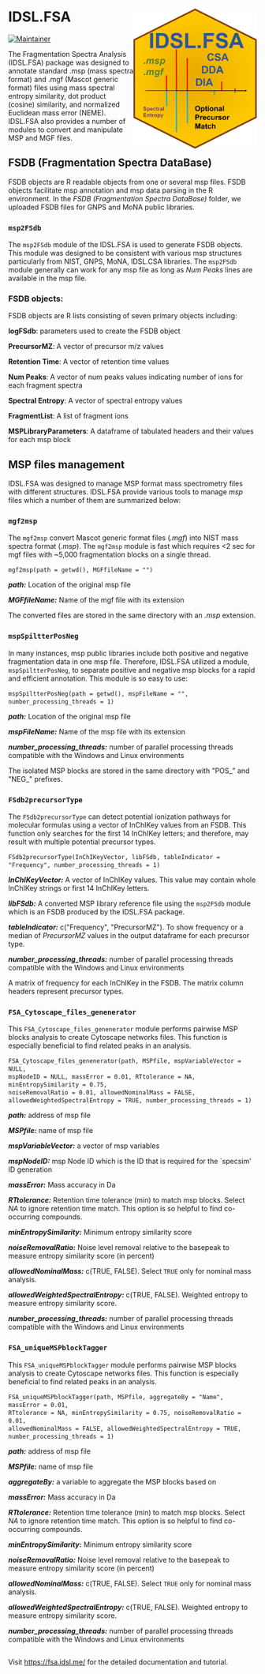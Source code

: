 # IDSL.FSA <img src='FSA_educational_files/Figures/IDSL.FSA-logo.PNG' width="250px" align="right" />

<!-- badges: start -->
[![Maintainer](https://img.shields.io/badge/maintainer-Sadjad_Fakouri_Baygi-blue)](https://github.com/sajfb)
<!-- badges: end -->

The Fragmentation Spectra Analysis (IDSL.FSA) package was designed to annotate standard .msp (mass spectra format) and .mgf (Mascot generic format) files using mass spectral entropy similarity, dot product (cosine) similarity, and normalized Euclidean mass error (NEME). IDSL.FSA also provides a number of modules to convert and manipulate MSP and MGF files.

## FSDB (Fragmentation Spectra DataBase)
FSDB objects are R readable objects from one or several msp files. FSDB objects facilitate msp annotation and msp data parsing in the R environment. In the *FSDB (Fragmentation Spectra DataBase)* folder, we uploaded FSDB files for GNPS and MoNA public libraries.

### `msp2FSdb`
The `msp2FSdb` module of the IDSL.FSA is used to generate FSDB objects. This module was designed to be consistent with various msp structures particularly from NIST, GNPS, MoNA, IDSL.CSA libraries. The `msp2FSdb` module generally can work for any msp file as long as *Num Peaks* lines are available in the msp file.

### FSDB objects:
FSDB objects are R lists consisting of seven primary objects including:

**logFSdb**: parameters used to create the FSDB object

**PrecursorMZ**: A vector of precursor m/z values

**Retention Time**: A vector of retention time values

**Num Peaks**: A vector of num peaks values indicating number of ions for each fragment spectra

**Spectral Entropy**: A vector of spectral entropy values

**FragmentList**: A list of fragment ions

**MSPLibraryParameters**: A dataframe of tabulated headers and their values for each msp block

## MSP files management
IDSL.FSA was designed to manage MSP format mass spectrometry files with different structures. IDSL.FSA provide various tools to manage *msp* files which a number of them are summarized below:

### `mgf2msp`
The `mgf2msp` convert Mascot generic format files (*.mgf*) into NIST mass spectra format (*.msp*). The `mgf2msp` module is fast which requires <2 sec for mgf files with ~5,000 fragmentation blocks on a single thread.

	mgf2msp(path = getwd(), MGFfileName = "")

***path:*** Location of the original msp file

***MGFfileName:*** Name of the mgf file with its extension

The converted files are stored in the same directory with an *.msp* extension.

### `mspSpiltterPosNeg`
In many instances, msp public libraries include both positive and negative fragmentation data in one msp file. Therefore, IDSL.FSA utilized a module, `mspSpiltterPosNeg`, to separate positive and negative msp blocks for a rapid and efficient annotation. This module is so easy to use:

	mspSpiltterPosNeg(path = getwd(), mspFileName = "", number_processing_threads = 1)

***path:*** Location of the original msp file

***mspFileName:*** Name of the msp file with its extension

***number_processing_threads:*** number of parallel processing threads compatible with the Windows and Linux environments

The isolated MSP blocks are stored in the same directory with "POS_" and "NEG_" prefixes.

### `FSdb2precursorType`
The `FSdb2precursorType` can detect potential ionization pathways for molecular formulas using a vector of InChIKey values from an FSDB. This function only searches for the first 14 InChIKey letters; and therefore, may result with multiple potential precursor types.

	FSdb2precursorType(InChIKeyVector, libFSdb, tableIndicator = "Frequency", number_processing_threads = 1)

***InChIKeyVector:*** A vector of InChIKey values. This value may contain whole InChIKey strings or first 14 InChIKey letters.

***libFSdb:*** A converted MSP library reference file using the `msp2FSdb` module which is an FSDB produced by the IDSL.FSA package.

***tableIndicator:*** c("Frequency", "PrecursorMZ"). To show frequency or a median of *PrecursorMZ* values in the output dataframe for each precursor type.

***number_processing_threads:*** number of parallel processing threads compatible with the Windows and Linux environments

A matrix of frequency for each InChIKey in the FSDB. The matrix column headers represent precursor types.

### `FSA_Cytoscape_files_genenerator`
This `FSA_Cytoscape_files_genenerator` module performs pairwise MSP blocks analysis to create Cytoscape networks files. This function is especially beneficial to find related peaks in an analysis.

	FSA_Cytoscape_files_genenerator(path, MSPfile, mspVariableVector = NULL,
	mspNodeID = NULL, massError = 0.01, RTtolerance = NA, minEntropySimilarity = 0.75,
	noiseRemovalRatio = 0.01, allowedNominalMass = FALSE, 
	allowedWeightedSpectralEntropy = TRUE, number_processing_threads = 1)

***path:*** address of msp file

***MSPfile:*** name of msp file

***mspVariableVector:*** a vector of msp variables

***mspNodeID:*** msp Node ID which is the ID that is required for the `specsim' ID generation

***massError:*** Mass accuracy in Da

***RTtolerance:*** Retention time tolerance (min) to match msp blocks. Select *NA* to ignore retention time match. This option is so helpful to find co-occurring compounds.

***minEntropySimilarity:*** Minimum entropy similarity score

***noiseRemovalRatio:*** Noise level removal relative to the basepeak to measure entropy similarity score (in percent)

***allowedNominalMass:*** c(TRUE, FALSE). Select `TRUE` only for nominal mass analysis.

***allowedWeightedSpectralEntropy:*** c(TRUE, FALSE). Weighted entropy to measure entropy similarity score.

***number_processing_threads:*** number of parallel processing threads compatible with the Windows and Linux environments

### `FSA_uniqueMSPblockTagger`
This `FSA_uniqueMSPblockTagger` module performs pairwise MSP blocks analysis to create Cytoscape networks files. This function is especially beneficial to find related peaks in an analysis.

	FSA_uniqueMSPblockTagger(path, MSPfile, aggregateBy = "Name", massError = 0.01,
	RTtolerance = NA, minEntropySimilarity = 0.75, noiseRemovalRatio = 0.01,
	allowedNominalMass = FALSE, allowedWeightedSpectralEntropy = TRUE, 
	number_processing_threads = 1)

***path:*** address of msp file

***MSPfile:*** name of msp file

***aggregateBy:*** a variable to aggregate the MSP blocks based on

***massError:*** Mass accuracy in Da

***RTtolerance:*** Retention time tolerance (min) to match msp blocks. Select *NA* to ignore retention time match. This option is so helpful to find co-occurring compounds.

***minEntropySimilarity:*** Minimum entropy similarity score

***noiseRemovalRatio:*** Noise level removal relative to the basepeak to measure entropy similarity score (in percent)

***allowedNominalMass:*** c(TRUE, FALSE). Select `TRUE` only for nominal mass analysis.

***allowedWeightedSpectralEntropy:*** c(TRUE, FALSE). Weighted entropy to measure entropy similarity score.

***number_processing_threads:*** number of parallel processing threads compatible with the Windows and Linux environments

##
Visit https://fsa.idsl.me/ for the detailed documentation and tutorial.
